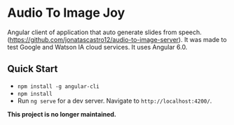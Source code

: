 # Audio To Image Joy

Angular client of application that auto generate slides from speech. (https://github.com/jonatascastro12/audio-to-image-server). It was made to test Google and Watson IA cloud services.
It uses Angular 6.0.

## Quick Start
- `npm install -g angular-cli`  
- `npm install`  
- Run `ng serve` for a dev server. Navigate to `http://localhost:4200/`.

**This project is no longer maintained.**

